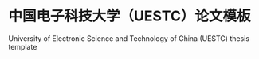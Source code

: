 # 中国电子科技大学（UESTC）论文模板
University of Electronic Science and Technology of China (UESTC) thesis template
